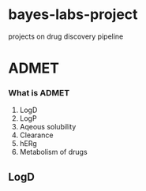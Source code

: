 <h1>bayes-labs-project</h1>
projects on  drug discovery pipeline
<!DOCTYPE html>
<html>
  <head>
    <h1>ADMET</h1>
    <h3>What is ADMET</h3>
    <p></p>
    <p></p>
    <Ol>
      <li>LogD</li>
      <li>LogP</li>
      <li>Aqeous solubility</li>
      <li>Clearance</li>
      <li>hERg</li>
      <li>Metabolism of drugs</li>
    </Ol>
  </head>
  <body>
    <h2>LogD</h2>
  </body>
</html>
